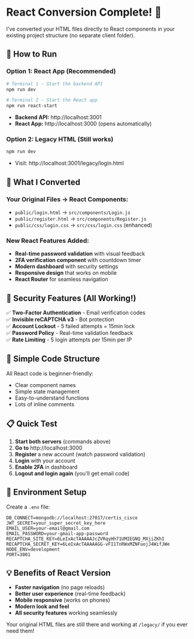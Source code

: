 # React Conversion Complete! 🎉

I've converted your HTML files directly to React components in your existing project structure (no separate client folder).

## 🚀 How to Run

### Option 1: React App (Recommended)
```bash
# Terminal 1 - Start the backend API
npm run dev

# Terminal 2 - Start the React app
npm run react-start
```

- **Backend API:** http://localhost:3001
- **React App:** http://localhost:3000 (opens automatically)

### Option 2: Legacy HTML (Still works)
```bash
npm run dev
```
- Visit: http://localhost:3001/legacy/login.html

## 📁 What I Converted

### Your Original Files → React Components:
- `public/login.html` → `src/components/Login.js`
- `public/register.html` → `src/components/Register.js`
- `public/css/login.css` → `src/css/login.css` (enhanced)

### New React Features Added:
- **Real-time password validation** with visual feedback
- **2FA verification component** with countdown timer
- **Modern dashboard** with security settings
- **Responsive design** that works on mobile
- **React Router** for seamless navigation

## 🔐 Security Features (All Working!)

✅ **Two-Factor Authentication** - Email verification codes  
✅ **Invisible reCAPTCHA v3** - Bot protection  
✅ **Account Lockout** - 5 failed attempts = 15min lock  
✅ **Password Policy** - Real-time validation feedback  
✅ **Rate Limiting** - 5 login attempts per 15min per IP  

## 🎯 Simple Code Structure

All React code is beginner-friendly:
- Clear component names
- Simple state management
- Easy-to-understand functions
- Lots of inline comments

## 📋 Quick Test

1. **Start both servers** (commands above)
2. **Go to** http://localhost:3000
3. **Register** a new account (watch password validation)
4. **Login** with your account
5. **Enable 2FA** in dashboard
6. **Logout and login again** (you'll get email code)

## 🔧 Environment Setup

Create a `.env` file:
```env
DB_CONNECT=mongodb://localhost:27017/certis_cisco
JWT_SECRET=your_super_secret_key_here
EMAIL_USER=your-email@gmail.com
EMAIL_PASSWORD=your-gmail-app-password
RECAPTCHA_SITE_KEY=6LeIxAcTAAAAAJcZVRqyHh71UMIEGNQ_MXjiZKhI
RECAPTCHA_SECRET_KEY=6LeIxAcTAAAAAGG-vFI1TnRWxMZNFuojJ4WifJWe
NODE_ENV=development
PORT=3001
```

## 💡 Benefits of React Version

- **Faster navigation** (no page reloads)
- **Better user experience** (real-time feedback)
- **Mobile responsive** (works on phones)
- **Modern look and feel**
- **All security features** working seamlessly

Your original HTML files are still there and working at `/legacy/` if you ever need them!